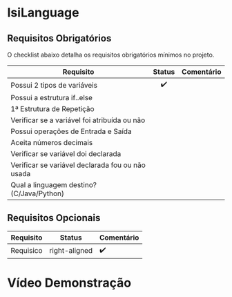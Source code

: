 # IsiLanguage




## Requisitos Obrigatórios
O checklist abaixo detalha os requisitos obrigatórios mínimos no projeto.

| Requisito                                             | Status                    | Comentário |
| -------------                                         |:--------------:           |  ---  |
| Possui 2 tipos de variáveis                           | :heavy_check_mark: |                        |
| Possui a estrutura if..else                           |  |                         |
| 1ª Estrutura de Repetição                             |  |                         |
| Verificar se a variável foi atribuída ou não          |  |                       |
| Possui operações de Entrada e Saída                   |  |                        |      
| Aceita números decimais                               |  |                       |
| Verificar se variável doi declarada                   |  |                       |
| Verificar se variável declarada fou ou não usada      |  |                       |     
| Qual a linguagem destino? (C/Java/Python)             |  |                        |

## Requisitos Opcionais

| Requisito                                             | Status                    | Comentário |
| -------------                                         |:--------------:           |  ---  |
| Requisico                           | right-aligned             | :heavy_check_mark:  |

# Vídeo Demonstração

